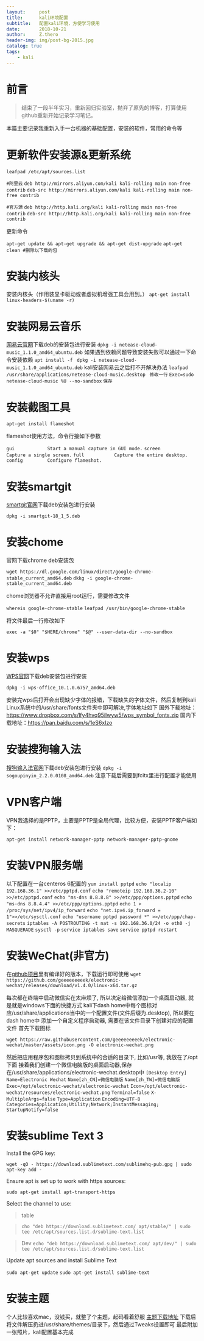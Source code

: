 ```yaml
---
layout:     post
title:      kali环境配置
subtitle:   配置kali环境，方便学习使用
date:       2018-10-21
author:     Z.thero
header-img: img/post-bg-2015.jpg
catalog: true
tags:
    - kali
---
```


# 前言
>结束了一段半年实习，重新回归实验室，抛弃了原先的博客，打算使用github重新开始记录学习笔记。

本篇主要记录我重新入手一台机器的基础配置，安装的软件，常用的命令等

# 更新软件安装源&更新系统
`leafpad /etc/apt/sources.list`

`#阿里云`
`deb http://mirrors.aliyun.com/kali kali-rolling main non-free contrib`
`deb-src http://mirrors.aliyun.com/kali kali-rolling main non-free contrib`

`#官方源`
`deb http://http.kali.org/kali kali-rolling main non-free contrib`
`deb-src http://http.kali.org/kali kali-rolling main non-free contrib`

更新命令

`apt-get update && apt-get upgrade && apt-get dist-upgrade`
`apt-get clean #删除以下载的包`


# 安装内核头
安装内核头（作用装显卡驱动或者虚拟机增强工具会用到。）
`apt-get install linux-headers-$(uname -r)`


# 安装网易云音乐
[网易云官网](http://www.izhangbo.cn)下载deb的安装包进行安装
`dpkg -i netease-cloud-music_1.1.0_amd64_ubuntu.deb`
如果遇到依赖问题导致安装失败可以通过一下命令安装依赖
`apt install -f `
`dpkg -i netease-cloud-music_1.1.0_amd64_ubuntu.deb`
kali安装网易云之后打不开解决办法
`leafpad /usr/share/applications/netease-cloud-music.desktop `
`修改一行`
`Exec=sudo netease-cloud-music %U --no-sandbox`
`保存`
# 安装截图工具
`apt-get install flameshot`

flameshot使用方法，命令行接如下参数

`gui            Start a manual capture in GUI mode.`
`screen         Capture a single screen.`
`full           Capture the entire desktop.`
`config         Configure flameshot.`
# 安装smartgit
[smartgit官网](https://www.syntevo.com/smartgit/)下载deb安装包进行安装


`dpkg -i smartgit-18_1_5.deb`
# 安装chome
官网下载chrome deb安装包

`wget https://dl.google.com/linux/direct/google-chrome-stable_current_amd64.deb`
`dkkg -i google-chrome-stable_current_amd64.deb`

chome浏览器不允许直接用root运行，需要修改文件

`whereis google-chrome-stable`
`leafpad /usr/bin/google-chrome-stable`

将文件最后一行修改如下

`exec -a "$0" "$HERE/chrome" "$@" --user-data-dir --no-sandbox`

# 安装wps
[WPS官网](http://www.wps.cn/)下载deb安装包进行安装

`dpkg -i wps-office_10.1.0.6757_amd64.deb`

安装完wps后打开会出现缺少字体的报错，下载缺失的字体文件，然后复制到kali Linux系统中的/usr/share/fonts文件夹中即可解决,字体地址如下
国外下载地址：<https://www.dropbox.com/s/lfy4hvq95ilwyw5/wps_symbol_fonts.zip>
国内下载地址：<https://pan.baidu.com/s/1eS6xIzo>

# 安装搜狗输入法
[搜狗输入法官网](https://pinyin.sogou.com/)下载deb安装包进行安装
`dpkg -i sogoupinyin_2.2.0.0108_amd64.deb`
注意下载后需要到fcitx里进行配置才能使用

# VPN客户端
VPN我选择的是PPTP，主要是PPTP是全局代理，比较方便，安装PPTP客户端如下：

`apt-get install network-manager-pptp network-manager-pptp-gnome`

# 安装VPN服务端
以下配置在一台centeros 6配置的
`yum install pptpd`
`echo "localip 192.168.36.1" >>/etc/pptpd.conf`
`echo "remoteip 192.168.36.2-10" >>/etc/pptpd.conf`
`echo "ms-dns 8.8.8.8" >>/etc/ppp/options.pptpd`
`echo "ms-dns 8.8.4.4" >>/etc/ppp/options.pptpd`
`echo 1 > /proc/sys/net/ipv4/ip_forward`
`echo "net.ipv4.ip_forward = 1">>/etc/sysctl.conf`
`echo "username pptpd password *" >>/etc/ppp/chap-secrets`
`iptables -A POSTROUTING -t nat -s 192.168.36.0/24 -o eth0 -j MASQUERADE`
`sysctl -p`
`service iptables save`
`service pptpd restart`

# 安装WeChat(非官方)
在[github项目](https://github.com/geeeeeeeeek/electronic-wechat)里有编译好的版本，下载运行即可使用
`wget https://github.com/geeeeeeeeek/electronic-wechat/releases/download/v1.4.0/linux-x64.tar.gz`

每次都在终端中启动微信实在太麻烦了, 所以决定给微信添加一个桌面启动器, 就是就是windows下面的快捷方式
kali下dash home中每个图标对应/usr/share/applications当中的一个配置文件(文件后缀为.desktop), 所以要在dash home中 添加一个自定义程序启动器, 需要在该文件目录下创建对应的配置文件
首先下载图标

`wget https://raw.githubusercontent.com/geeeeeeeeek/electronic-wechat/master/assets/icon.png -O electronic-wechat.png`

然后把应用程序包和图标拷贝到系统中的合适的目录下, 比如/usr等, 我放在了/opt下面
接着我们创建一个微信电脑版的桌面启动器,保存在/usr/share/applications/electronic-wechat.desktop中
`[Desktop Entry]`
`Name=Electronic Wechat`
`Name[zh_CN]=微信电脑版`
`Name[zh_TW]=微信电脑版`
`Exec=/opt/electronic-wechat/electronic-wechat`
`Icon=/opt/electronic-wechat/resources/electronic-wechat.png`
`Terminal=false`
`X-MultipleArgs=false`
`Type=Application`
`Encoding=UTF-8`
`Categories=Application;Utility;Network;InstantMessaging;`
`StartupNotify=false`

# 安装sublime Text 3
Install the GPG key:

`wget -qO - https://download.sublimetext.com/sublimehq-pub.gpg | sudo apt-key add -`

Ensure apt is set up to work with https sources:

`sudo apt-get install apt-transport-https`

Select the channel to use:

>table

>`cho "deb https://download.sublimetext.com/ apt/stable/" | sudo tee /etc/apt/sources.list.d/sublime-text.list`

>Dev
`echo "deb https://download.sublimetext.com/ apt/dev/" | sudo tee /etc/apt/sources.list.d/sublime-text.list`

Update apt sources and install Sublime Text

`sudo apt-get update`
`sudo apt-get install sublime-text`

# 安装主题
个人比较喜欢mac，没钱买，就整了个主题，起码看着舒服
[主题下载地址](https://github.com/B00merang-Project/macOS)
下载后将文件解压扔进/usr/share/themes/目录下，然后通过Tweaks设置即可
最后附加一张照片，kali配置基本完成


